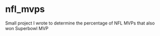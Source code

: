 # nfl_mvps
Small project I wrote to determine the percentage of NFL MVPs that also won Superbowl MVP
